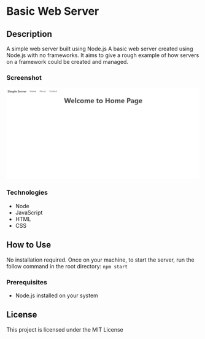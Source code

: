 # Basic Web Server

## Description

A simple web server built using Node.js
A basic web server created using Node.js with no frameworks. It aims to give a rough example of how servers on a framework could be created and managed.

### Screenshot

![](img/basic-server-screenshoot.jpg)

### Technologies

- Node
- JavaScript
- HTML
- CSS

## How to Use

No installation required. Once on your machine, to start the server, run the follow command in the root directory:
`npm start`

### Prerequisites

- Node.js installed on your system

## License

This project is licensed under the MIT License
